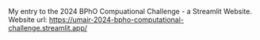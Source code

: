 My entry to the 2024 BPhO Compuational Challenge - a Streamlit Website.
Website url: https://umair-2024-bpho-computational-challenge.streamlit.app/
